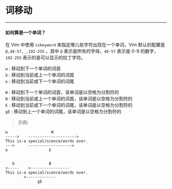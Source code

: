 # 词移动
---

#### 如何算是一个单词？
在 Vim 中使用 `iskeyword` 来指定哪儿些字符出现在一个单词，Vim 默认的配置是 `@,48-57,_,192-255` ，其中 `@` 表示是所有的字母，`48-57` 表示是 0-9 的数字，`192-255` 表示的是可以显示的拉丁字符。

`w` : 移动到下一个单词的词首  
`b` : 移动到当前或上一个单词的词首  
`e` : 移动到当前或下一个单词的词尾  

`W` : 移动到下一个单词的词首，该单词是以空格为分割符的  
`B` : 移动到当前或上一个单词的词首，该单词是以空格为分割符的  
`E` : 移动到当前或下一个单词的词尾，该单词是以空格为分割符的  
`gE` : 移动到上一个单词的词尾，该单词是以空格为分割符的  

> 示例:  

```
w                   W
----->    --------------------->
This is-a special/scence/words over.
--->      ------------------->
e                  E


   b               B
<-----    <-----------------
This is-a special/scence/words over.
        <-------------        
              gE
```


